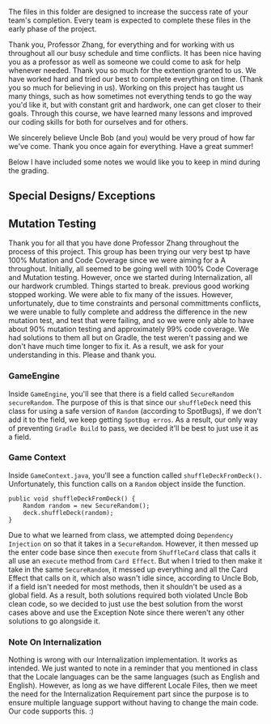 The files in this folder are designed to increase the success rate of your team's completion. Every team is expected to
complete these files in the early phase of the project.

Thank you, Professor Zhang, for everything and for working with us throughout all our busy schedule and time conflicts.
It
has been nice having you as a professor
as well as someone we could come to ask for help whenever needed. Thank you so much for the extention granted to us. We
have worked hard and tried our best to complete everything on time. (Thank you so much for believing in us). Working on
this project has taught us many things, such as how sometimes not everything tends to go the way you'd like it, but with
constant grit and hardwork, one can get closer to their goals. Through this course, we have learned many lessons and
improved our coding skills for both for ourselves and for others.

We sincerely believe Uncle Bob (and you) would be very proud of how far we've come. Thank you once again for everything.
Have a great summer!

Below I have included some notes we would like you to keep in mind during the grading.

## Special Designs/ Exceptions

## Mutation Testing

Thank you for all that you have done Professor Zhang throughout the process of this project. This group has been trying
our very best tp have 100% Mutation and Code Coverage
since we were aiming for a A throughout. Initially, all seemed to be going well with 100% Code Coverage and Mutation
testing. However, once we started during Internalization, all
our hardwork crumbled. Things started to break. previous good working stopped working. We were able to fix many of the
issues. However, unfortunately, due to time constraints and personal committments conflicts, we were unable to fully
complete and address the difference in the new mutation test, and test that were failing, and so we were only able to
have about 90% mutation testing and approximately 99% code coverage. We had solutions to them all but on Gradle, the 
test weren't passing and we don't have much time longer to fix it.
As a result, we ask for your understanding in this. Please and thank you.

### GameEngine

Inside `GameEngine`, you'll see that there is a field called `SecureRandom secureRandom`.
The purpose of this is that
since our `shuffleDeck` need this class for using a safe version of `Random` (according to SpotBugs), if we don't add
it to the field, we keep getting `SpotBug erros`.
As a result, our only way of preventing `Gradle Build` to pass, we
decided it'll be best to just use it as a field.

### Game Context

Inside `GameContext.java`, you'll see a function called `shuffleDeckFromDeck()`.
Unfortunately, this function calls on
a `Random` object inside the function.

```
public void shuffleDeckFromDeck() {
    Random random = new SecureRandom();
    deck.shuffleDeck(random);
}
```

Due to what we learned from class, we attempted doing `Dependency Injection` on
so that it takes in a `SecureRandom`.
However, it then messed up the enter code base since then `execute` from
`ShuffleCard` class that calls it all use an `execute` method from `Card Effect`.
But when I tried to then make it
take in the same `SecureRandom`, it messed up everything and all the Card Effect that calls on it, which also wasn't
idle
since, according to Uncle Bob, if a field isn't needed for most methods, then it shouldn't be used as a global field.
As a result, both solutions required both violated Uncle Bob clean code,
so we decided to just use the best solution from
the worst cases above and use the Exception Note since there weren't any other solutions to go alongside it.

### Note On Internalization

Nothing is wrong with our Internalization implementation.
It works as intended.
We just wanted to note in a reminder that
you mentioned in class that the Locale languages can be the same languages (such as English and English).
However, as long as
we have different Locale Files, then we meet the need for the Internalization Requirement part since the purpose is to
ensure multiple language support without having to change the main code.
Our code supports this.
:)